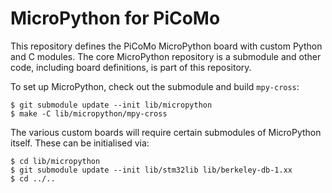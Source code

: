 # MicroPython for PiCoMo

This repository defines the PiCoMo MicroPython board with custom Python
and C modules.  The core MicroPython repository is a submodule and other
code, including board definitions, is part of this repository.

To set up MicroPython, check out the submodule and build `mpy-cross`:

    $ git submodule update --init lib/micropython
    $ make -C lib/micropython/mpy-cross

The various custom boards will require certain submodules of MicroPython
itself.  These can be initialised via:

    $ cd lib/micropython
    $ git submodule update --init lib/stm32lib lib/berkeley-db-1.xx
    $ cd ../..